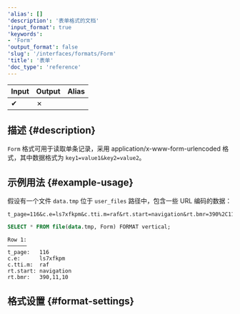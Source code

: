 ```yaml
---
'alias': []
'description': '表单格式的文档'
'input_format': true
'keywords':
- 'Form'
'output_format': false
'slug': '/interfaces/formats/Form'
'title': '表单'
'doc_type': 'reference'
---
```


| Input | Output | Alias |
|-------|--------|-------|
| ✔     | ✗      |       |

## 描述 {#description}

`Form` 格式可用于读取单条记录，采用 application/x-www-form-urlencoded 格式，其中数据格式为 `key1=value1&key2=value2`。

## 示例用法 {#example-usage}

假设有一个文件 `data.tmp` 位于 `user_files` 路径中，包含一些 URL 编码的数据：

```text title="data.tmp"
t_page=116&c.e=ls7xfkpm&c.tti.m=raf&rt.start=navigation&rt.bmr=390%2C11%2C10
```

```sql title="Query"
SELECT * FROM file(data.tmp, Form) FORMAT vertical;
```

```response title="Response"
Row 1:
──────
t_page:   116
c.e:      ls7xfkpm
c.tti.m:  raf
rt.start: navigation
rt.bmr:   390,11,10
```

## 格式设置 {#format-settings}
